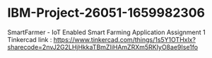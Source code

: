 # IBM-Project-26051-1659982306
SmartFarmer - IoT Enabled Smart Farming Application
Assignment 1 Tinkercad link : https://www.tinkercad.com/things/1s5Y1OTHxlx?sharecode=2nvJ2G2LHjHkkaTBmZIiHAmZRXm5RKIyO8ae9Ise1fo
